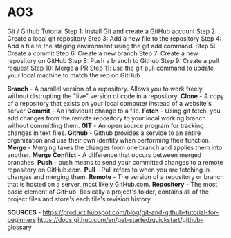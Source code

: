 # AO3

Git / Github Tutorial
Step 1: Install Git and create a GitHub account
Step 2: Create a local git repository
Step 3: Add a new file to the repository
Step 4: Add a file to the staging environment using the git add command.
Step 5: Create a commit
Step 6: Create a new branch
Step 7: Create a new repository on GitHub
Step 8: Push a branch to Github
Step 9: Create a pull request
Step 10: Merge a PR
Step 11: use the git pull command to update your local machine to match the rep on GitHub


**Branch** - A parallel version of a repository. Allows you to work freely without distrupting the "live" version of code in a repository.
**Clone** - A copy of a repository that exists on your local computer instead of a website's server
**Commit** - An individual change to a file.
**Fetch** - Using git fetch, you add changes from the remote repository to your local working branch without committing them.
**GIT** - An open source program for tracking changes in text files.
**Github** - Github provides a service to an entire organization and use their own identity when performing their function.
**Merge** - Merging takes the changes from one branch and applies them into another.
**Merge Conflict** - A difference that occurs between merged branches.
**Push** - push means to send your committed changes to a remote repository on GitHub.com.
**Pull** - Pull refers to when you are fetching in changes and merging them.
**Remote** - The version of a repository or branch that is hosted on a server, most likely GitHub.com.
**Repository** - The most basic element of GitHub. Basically a project's folder, contains all of the project files and store's each file's revision history.


**SOURCES** -
https://product.hubspot.com/blog/git-and-github-tutorial-for-beginners
https://docs.github.com/en/get-started/quickstart/github-glossary
